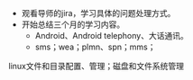- 观看导师的jira，学习具体的问题处理方式。
- 开始总结三个月的学习内容。
  - Android、Android telephony、大话通讯。
  - sms；wea；plmn、spn；mms；

linux文件和目录配置、管理；磁盘和文件系统管理